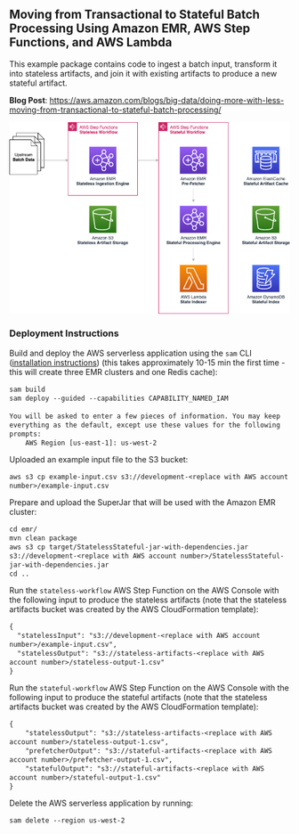 ## Moving from Transactional to Stateful Batch Processing Using Amazon EMR, AWS Step Functions, and AWS Lambda
This example package contains code to ingest a batch input, transform it into stateless artifacts, and join it with existing artifacts to produce a new stateful artifact.

**Blog Post**: https://aws.amazon.com/blogs/big-data/doing-more-with-less-moving-from-transactional-to-stateful-batch-processing/

![Batch Processing Architecture](assets/feature-architecture.png)

### Deployment Instructions

Build and deploy the AWS serverless application using the `sam` CLI ([installation instructions](https://docs.aws.amazon.com/serverless-application-model/latest/developerguide/serverless-sam-cli-install.html)) (this takes approximately 10-15 min the first time - this will create three EMR clusters and one Redis cache):
```
sam build
sam deploy --guided --capabilities CAPABILITY_NAMED_IAM

You will be asked to enter a few pieces of information. You may keep everything as the default, except use these values for the following prompts:
	AWS Region [us-east-1]: us-west-2
```

Uploaded an example input file to the S3 bucket:
```
aws s3 cp example-input.csv s3://development-<replace with AWS account number>/example-input.csv
```

Prepare and upload the SuperJar that will be used with the Amazon EMR cluster:
```
cd emr/
mvn clean package
aws s3 cp target/StatelessStateful-jar-with-dependencies.jar s3://development-<replace with AWS account number>/StatelessStateful-jar-with-dependencies.jar
cd ..
```

Run the `stateless-workflow` AWS Step Function on the AWS Console with the following input to produce the stateless artifacts (note that the stateless artifacts bucket was created by the AWS CloudFormation template):
```
{
  "statelessInput": "s3://development-<replace with AWS account number>/example-input.csv",
  "statelessOutput": "s3://stateless-artifacts-<replace with AWS account number>/stateless-output-1.csv"
}
```

Run the `stateful-workflow` AWS Step Function on the AWS Console with the following input to produce the stateful artifacts (note that the stateless artifacts bucket was created by the AWS CloudFormation template):
```
{
    "statelessOutput": "s3://stateless-artifacts-<replace with AWS account number>/stateless-output-1.csv",
    "prefetcherOutput": "s3://stateful-artifacts-<replace with AWS account number>/prefetcher-output-1.csv",
    "statefulOutput": "s3://stateful-artifacts-<replace with AWS account number>/stateful-output-1.csv"
}
```

Delete the AWS serverless application by running:
```
sam delete --region us-west-2
```
